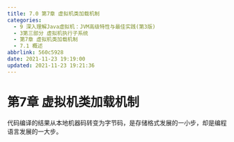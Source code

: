 ```yaml
---
title: 7.0 第7章 虚拟机类加载机制
categories: 
  - 9 深入理解Java虛拟机：JVM高级特性与最佳实践(第3版)
  - 3第三部分 虚拟机执行子系统
  - 第7章 虚拟机类加载机制
  - 7.1 概述
abbrlink: 560c5928
date: 2021-11-23 19:19:00
updated: 2021-11-23 19:21:36
---
```

# 第7章 虚拟机类加载机制
代码编译的结果从本地机器码转变为字节码，是存储格式发展的一小步，却是编程语言发展的一大步。

